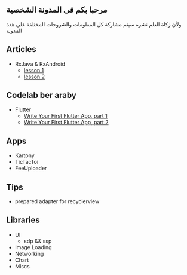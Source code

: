 ## مرحبا بكم فى المدونة الشخصية 
ولأن زكاة العلم نشره سيتم مشاركة كل المعلومات والشروحات المختلفة على هذة المدونة 
## Articles 
  - RxJava & RxAndroid
     -  [lesson 1](rx1.md)
     -  [lesson 2](rx2.md)    

## Codelab ber araby 
- Flutter 
  - [Write Your First Flutter App, part 1](codelab/codelab_flutter1.md)
  - [Write Your First Flutter App, part 2](codelab/codelab_flutter2.md)

## Apps
- Kartony 
- TicTacToi
- FeeUploader

## Tips
- prepared adapter for recyclerview 


## Libraries
- UI 
  - sdp && ssp 
- Image Loading 
- Networking 
- Chart 
- Miscs 
